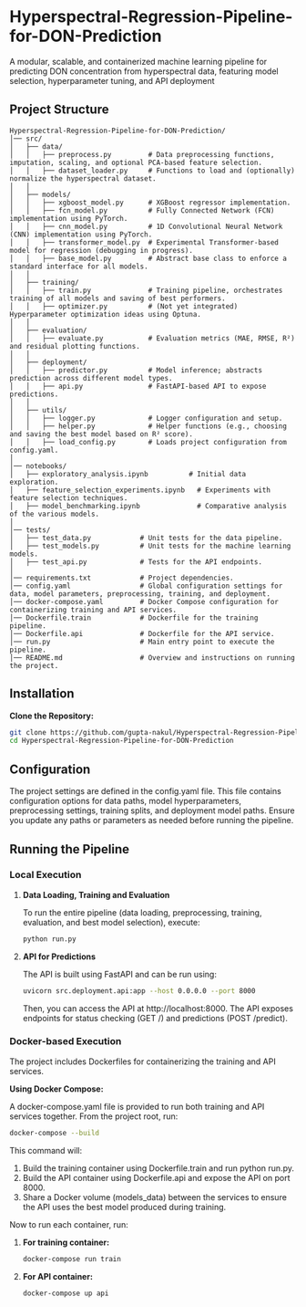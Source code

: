 # Hyperspectral-Regression-Pipeline-for-DON-Prediction
A modular, scalable, and containerized machine learning pipeline for predicting DON concentration from hyperspectral data, featuring model selection, hyperparameter tuning, and API deployment

## Project Structure
```
Hyperspectral-Regression-Pipeline-for-DON-Prediction/
│── src/
│   ├── data/
│   │   ├── preprocess.py         # Data preprocessing functions, imputation, scaling, and optional PCA-based feature selection.
│   │   ├── dataset_loader.py     # Functions to load and (optionally) normalize the hyperspectral dataset.
│   │
│   ├── models/
│   │   ├── xgboost_model.py      # XGBoost regressor implementation.
│   │   ├── fcn_model.py          # Fully Connected Network (FCN) implementation using PyTorch.
│   │   ├── cnn_model.py          # 1D Convolutional Neural Network (CNN) implementation using PyTorch.
│   │   ├── transformer_model.py  # Experimental Transformer-based model for regression (debugging in progress).
│   │   ├── base_model.py         # Abstract base class to enforce a standard interface for all models.
│   │
│   ├── training/
│   │   ├── train.py              # Training pipeline, orchestrates training of all models and saving of best performers.
│   │   ├── optimizer.py          # (Not yet integrated) Hyperparameter optimization ideas using Optuna.
│   │
│   ├── evaluation/
│   │   ├── evaluate.py           # Evaluation metrics (MAE, RMSE, R²) and residual plotting functions.
│   │
│   ├── deployment/
│   │   ├── predictor.py          # Model inference; abstracts prediction across different model types.
│   │   ├── api.py                # FastAPI-based API to expose predictions.
│   │
│   ├── utils/
│   │   ├── logger.py             # Logger configuration and setup.
│   │   ├── helper.py             # Helper functions (e.g., choosing and saving the best model based on R² score).
│   │   ├── load_config.py        # Loads project configuration from config.yaml.
│
│── notebooks/
│   ├── exploratory_analysis.ipynb          # Initial data exploration.
│   ├── feature_selection_experiments.ipynb   # Experiments with feature selection techniques.
│   ├── model_benchmarking.ipynb              # Comparative analysis of the various models.
│
│── tests/
│   ├── test_data.py            # Unit tests for the data pipeline.
│   ├── test_models.py          # Unit tests for the machine learning models.
│   ├── test_api.py             # Tests for the API endpoints.
│
│── requirements.txt            # Project dependencies.
│── config.yaml                 # Global configuration settings for data, model parameters, preprocessing, training, and deployment.
│── docker-compose.yaml         # Docker Compose configuration for containerizing training and API services.
│── Dockerfile.train            # Dockerfile for the training pipeline.
│── Dockerfile.api              # Dockerfile for the API service.
│── run.py                      # Main entry point to execute the pipeline.
│── README.md                   # Overview and instructions on running the project.
```


## Installation

**Clone the Repository:**
```bash
git clone https://github.com/gupta-nakul/Hyperspectral-Regression-Pipeline-for-DON-Prediction.git
cd Hyperspectral-Regression-Pipeline-for-DON-Prediction
```


## Configuration
The project settings are defined in the config.yaml file. This file contains configuration options for data paths, model hyperparameters, preprocessing settings, training splits, and deployment model paths. Ensure you update any paths or parameters as needed before running the pipeline.


## Running the Pipeline

### Local Execution

1. **Data Loading, Training and Evaluation**

    To run the entire pipeline (data loading, preprocessing, training, evaluation, and best model selection), execute:

    ```bash
    python run.py
    ```

2. **API for Predictions**

    The API is built using FastAPI and can be run using:

    ```bash
    uvicorn src.deployment.api:app --host 0.0.0.0 --port 8000
    ```

    Then, you can access the API at http://localhost:8000. The API exposes endpoints for status checking (GET /) and predictions (POST /predict).

### Docker-based Execution

The project includes Dockerfiles for containerizing the training and API services.

**Using Docker Compose:**

A docker-compose.yaml file is provided to run both training and API services together. From the project root, run:

```bash
docker-compose --build
```

This command will:
1. Build the training container using Dockerfile.train and run python run.py.
2. Build the API container using Dockerfile.api and expose the API on port 8000.
3. Share a Docker volume (models_data) between the services to ensure the API uses the best model produced during training.

Now to run each container, run:
1. **For training container:**
    ```bash
    docker-compose run train
    ```

2. **For API container:**
    ```bash
    docker-compose up api
    ```